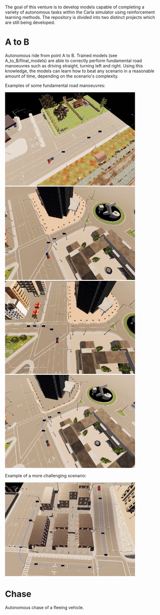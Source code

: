 The goal of this venture is to develop models capable of completing a variety of autonomous tasks within the Carla simulator using reinforcement learning methods. The repository is divided into two distinct projects which are still being developed.

# A to B
Autonomous ride from point A to B.
Trained models (see A_to_B/final_models) are able to correctly perform fundamental road manoeuvres such as driving straight, turning left and right.
Using this knowledge, the models can learn how to beat any scenario in a reasonable amount of time, depending on the scenario's complexity.

Examples of some fundamental road manoeuvres:
<p align="left">
  <img src="Gif/a_b/sc1/scenario1.gif" width="430"/>
  <img src="Gif/a_b/sc3/scenario3.gif" width="430"/>
  <img src="Gif/a_b/sc4/scenario4.gif" width="430"/>
  <img src="Gif/a_b/sc5/scenario5.gif" width="430"/>
</p>

Example of a more challenging scenario:
<p align="centre">
  <img src="Gif/a_b/sc7/scenario7.gif" width="430"/>
</p>

# Chase
Autonomous chase of a fleeing vehicle.
